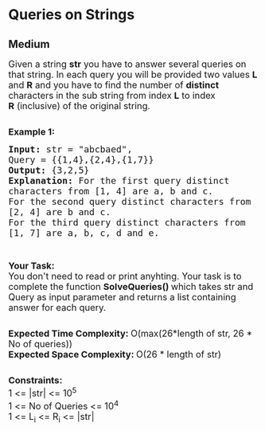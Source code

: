 # Queries on Strings
## Medium 
<div class="problem-statement">
                <p></p><p><span style="font-size:18px">Given a string <strong>str</strong>&nbsp;you have to answer several queries on that string. In each query you will be provided two values <strong>L</strong> and <strong>R</strong> and you have to find the number of <strong>distinct</strong> characters in the sub string from index <strong>L</strong> to index <strong>R</strong>&nbsp;(inclusive) of the original string.</span><br>
&nbsp;</p>

<p><span style="font-size:18px"><strong>Example 1:</strong></span></p>

<pre><span style="font-size:18px"><strong>Input: </strong>str = "abcbaed",
Query = {{1,4},{2,4},{1,7}}
<strong>Output: </strong>{3,2,5}
<strong>Explanation: </strong>For the first query distinct 
characters from [1, 4] are a, b and c.
For the second query distinct characters from
[2, 4] are b and c.
For the third query distinct characters from
[1, 7] are a, b, c, d and e.</span>
</pre>

<p>&nbsp;</p>

<p><span style="font-size:18px"><strong>Your Task:</strong><br>
You don't need to read or print anyhting. Your task is to complete the function&nbsp;<strong>SolveQueries()&nbsp;</strong>which takes str and Query as input parameter and returns a list containing answer for each query.</span><br>
&nbsp;</p>

<p><span style="font-size:18px"><strong>Expected Time Complexity:&nbsp;</strong>O(max(26*length of str, 26 * No of queries))<br>
<strong>Expected Space Complexity:&nbsp;</strong>O(26 * length of str)</span><br>
&nbsp;</p>

<p><span style="font-size:18px"><strong>Constraints:</strong><br>
1 &lt;= |str| &lt;= 10<sup>5</sup><br>
1 &lt;= No of Queries &lt;= 10<sup>4</sup><br>
1 &lt;= L<sub>i</sub>&nbsp;&lt;= R<sub>i</sub>&nbsp;&lt;= |str|</span></p>
 <p></p>
            </div>
